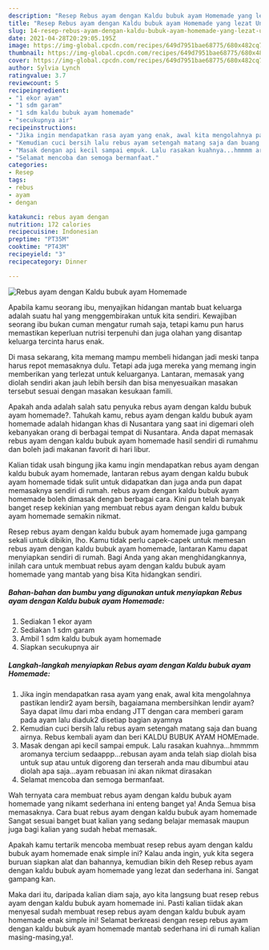 ```yaml
---
description: "Resep Rebus ayam dengan Kaldu bubuk ayam Homemade yang lezat Untuk Jualan"
title: "Resep Rebus ayam dengan Kaldu bubuk ayam Homemade yang lezat Untuk Jualan"
slug: 14-resep-rebus-ayam-dengan-kaldu-bubuk-ayam-homemade-yang-lezat-untuk-jualan
date: 2021-04-28T20:29:05.195Z
image: https://img-global.cpcdn.com/recipes/649d7951bae68775/680x482cq70/rebus-ayam-dengan-kaldu-bubuk-ayam-homemade-foto-resep-utama.jpg
thumbnail: https://img-global.cpcdn.com/recipes/649d7951bae68775/680x482cq70/rebus-ayam-dengan-kaldu-bubuk-ayam-homemade-foto-resep-utama.jpg
cover: https://img-global.cpcdn.com/recipes/649d7951bae68775/680x482cq70/rebus-ayam-dengan-kaldu-bubuk-ayam-homemade-foto-resep-utama.jpg
author: Sylvia Lynch
ratingvalue: 3.7
reviewcount: 5
recipeingredient:
- "1 ekor ayam"
- "1 sdm garam"
- "1 sdm kaldu bubuk ayam homemade"
- "secukupnya air"
recipeinstructions:
- "Jika ingin mendapatkan rasa ayam yang enak, awal kita mengolahnya pastikan lendir2 ayam bersih, bagaiamana membersihkan lendir ayam? Saya dapat ilmu dari mba endang JTT dengan cara memberi garam pada ayam lalu diaduk2 disetiap bagian ayamnya"
- "Kemudian cuci bersih lalu rebus ayam setengah matang saja dan buang airnya. Rebus kembali ayam dan beri KALDU BUBUK AYAM HOMEmade."
- "Masak dengan api kecil sampai empuk. Lalu rasakan kuahnya...hmmmm aromanya tercium sedaappp...rebusan ayam anda telah siap diolah bisa untuk sup atau untuk digoreng dan terserah anda mau dibumbui atau diolah apa saja...ayam rebuasan ini akan nikmat dirasakan"
- "Selamat mencoba dan semoga bermanfaat."
categories:
- Resep
tags:
- rebus
- ayam
- dengan

katakunci: rebus ayam dengan 
nutrition: 172 calories
recipecuisine: Indonesian
preptime: "PT35M"
cooktime: "PT43M"
recipeyield: "3"
recipecategory: Dinner

---
```



![Rebus ayam dengan Kaldu bubuk ayam Homemade](https://img-global.cpcdn.com/recipes/649d7951bae68775/680x482cq70/rebus-ayam-dengan-kaldu-bubuk-ayam-homemade-foto-resep-utama.jpg)

Apabila kamu seorang ibu, menyajikan hidangan mantab buat keluarga adalah suatu hal yang menggembirakan untuk kita sendiri. Kewajiban seorang ibu bukan cuman mengatur rumah saja, tetapi kamu pun harus memastikan keperluan nutrisi terpenuhi dan juga olahan yang disantap keluarga tercinta harus enak.

Di masa  sekarang, kita memang mampu membeli hidangan jadi meski tanpa harus repot memasaknya dulu. Tetapi ada juga mereka yang memang ingin memberikan yang terlezat untuk keluarganya. Lantaran, memasak yang diolah sendiri akan jauh lebih bersih dan bisa menyesuaikan masakan tersebut sesuai dengan masakan kesukaan famili. 



Apakah anda adalah salah satu penyuka rebus ayam dengan kaldu bubuk ayam homemade?. Tahukah kamu, rebus ayam dengan kaldu bubuk ayam homemade adalah hidangan khas di Nusantara yang saat ini digemari oleh kebanyakan orang di berbagai tempat di Nusantara. Anda dapat memasak rebus ayam dengan kaldu bubuk ayam homemade hasil sendiri di rumahmu dan boleh jadi makanan favorit di hari libur.

Kalian tidak usah bingung jika kamu ingin mendapatkan rebus ayam dengan kaldu bubuk ayam homemade, lantaran rebus ayam dengan kaldu bubuk ayam homemade tidak sulit untuk didapatkan dan juga anda pun dapat memasaknya sendiri di rumah. rebus ayam dengan kaldu bubuk ayam homemade boleh dimasak dengan berbagai cara. Kini pun telah banyak banget resep kekinian yang membuat rebus ayam dengan kaldu bubuk ayam homemade semakin nikmat.

Resep rebus ayam dengan kaldu bubuk ayam homemade juga gampang sekali untuk dibikin, lho. Kamu tidak perlu capek-capek untuk memesan rebus ayam dengan kaldu bubuk ayam homemade, lantaran Kamu dapat menyiapkan sendiri di rumah. Bagi Anda yang akan menghidangkannya, inilah cara untuk membuat rebus ayam dengan kaldu bubuk ayam homemade yang mantab yang bisa Kita hidangkan sendiri.

<!--inarticleads1-->

##### Bahan-bahan dan bumbu yang digunakan untuk menyiapkan Rebus ayam dengan Kaldu bubuk ayam Homemade:

1. Sediakan 1 ekor ayam
1. Sediakan 1 sdm garam
1. Ambil 1 sdm kaldu bubuk ayam homemade
1. Siapkan secukupnya air




<!--inarticleads2-->

##### Langkah-langkah menyiapkan Rebus ayam dengan Kaldu bubuk ayam Homemade:

1. Jika ingin mendapatkan rasa ayam yang enak, awal kita mengolahnya pastikan lendir2 ayam bersih, bagaiamana membersihkan lendir ayam? Saya dapat ilmu dari mba endang JTT dengan cara memberi garam pada ayam lalu diaduk2 disetiap bagian ayamnya
1. Kemudian cuci bersih lalu rebus ayam setengah matang saja dan buang airnya. Rebus kembali ayam dan beri KALDU BUBUK AYAM HOMEmade.
1. Masak dengan api kecil sampai empuk. Lalu rasakan kuahnya...hmmmm aromanya tercium sedaappp...rebusan ayam anda telah siap diolah bisa untuk sup atau untuk digoreng dan terserah anda mau dibumbui atau diolah apa saja...ayam rebuasan ini akan nikmat dirasakan
1. Selamat mencoba dan semoga bermanfaat.




Wah ternyata cara membuat rebus ayam dengan kaldu bubuk ayam homemade yang nikamt sederhana ini enteng banget ya! Anda Semua bisa memasaknya. Cara buat rebus ayam dengan kaldu bubuk ayam homemade Sangat sesuai banget buat kalian yang sedang belajar memasak maupun juga bagi kalian yang sudah hebat memasak.

Apakah kamu tertarik mencoba membuat resep rebus ayam dengan kaldu bubuk ayam homemade enak simple ini? Kalau anda ingin, yuk kita segera buruan siapkan alat dan bahannya, kemudian bikin deh Resep rebus ayam dengan kaldu bubuk ayam homemade yang lezat dan sederhana ini. Sangat gampang kan. 

Maka dari itu, daripada kalian diam saja, ayo kita langsung buat resep rebus ayam dengan kaldu bubuk ayam homemade ini. Pasti kalian tiidak akan menyesal sudah membuat resep rebus ayam dengan kaldu bubuk ayam homemade enak simple ini! Selamat berkreasi dengan resep rebus ayam dengan kaldu bubuk ayam homemade mantab sederhana ini di rumah kalian masing-masing,ya!.

